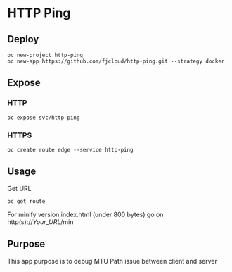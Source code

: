 # HTTP Ping

## Deploy
```shell
oc new-project http-ping
oc new-app https://github.com/fjcloud/http-ping.git --strategy docker
```

## Expose
### HTTP
```shell
oc expose svc/http-ping
```
### HTTPS
```shell
oc create route edge --service http-ping
```

## Usage

Get URL

```shell
oc get route
```

For minify version index.html (under 800 bytes) go on http(s)://*Your_URL*/min

## Purpose

This app purpose is to debug MTU Path issue between client and server
